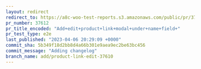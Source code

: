 ```yaml
---
layout: redirect
redirect_to: https://a8c-woo-test-reports.s3.amazonaws.com/public/pr/37612/e2e/index.html
pr_number: 37612
pr_title_encoded: "Add+edit+product+link+modal+under+name+field+"
pr_test_type: e2e
last_published: "2023-04-06 20:29:09 +0000"
commit_sha: 5b349f18d2bb8d4a66b301e9aea9ec2be63bc456
commit_message: "Adding changelog"
branch_name: add/product-link-edit-37610
---
```

